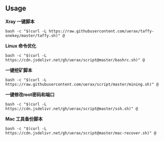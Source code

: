 ## Usage

__Xray 一键脚本__

```
bash -c "$(curl -L https://raw.githubusercontent.com/uerax/taffy-onekey/master/taffy.sh)" @
```

__Linux 命令优化__

```
bash -c "$(curl -L https://cdn.jsdelivr.net/gh/uerax/script@master/bashrc.sh)" @
```

__一键挖矿脚本__

```
bash -c "$(curl -L https://raw.githubusercontent.com/uerax/script/master/mining.sh)" @
```

__一键修改root密码和端口__

```
bash -c "$(curl -L https://cdn.jsdelivr.net/gh/uerax/script@master/ssh.sh)" @
```

__Mac 工具备份脚本__

```
bash -c "$(curl -L https://cdn.jsdelivr.net/gh/uerax/script@master/mac-recover.sh)" @
```

